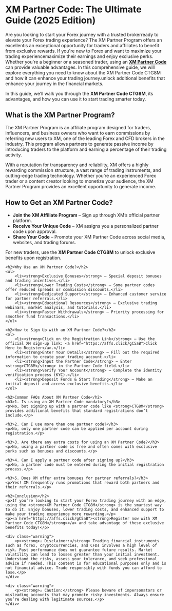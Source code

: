  <h1>XM Partner Code: The Ultimate Guide (2025 Edition)</h1>
Are you looking to start your Forex journey with a trusted brokerready to elevate your Forex trading experience? The XM Partner Program offers an excellentis an exceptional opportunity for traders and affiliates to benefit from exclusive rewards. If you're new to Forex and want to maximize your trading experiencemaximize their earnings and enjoy exclusive perks. Whether you're a beginner or a seasoned trader, using an <strong><a href="https://github.com/XM-Partner-Code" target="_blank">XM Partner Code</a></strong> can provide valuable advantages. In this comprehensive guide, we will explore everything you need to know about the XM Partner Code CTG8M and how it can enhance your trading journey.unlock additional benefits that enhance your journey in the financial markets.

In this guide, we’ll walk you through the <strong>XM Partner Code CTG8M</strong>, its advantages, and how you can use it to start trading smarter today.
<h2>What is the XM Partner Program?</h2>
    <p>The XM Partner Program is an affiliate program designed for traders, influencers, and business owners who want to earn commissions by referring new users to XM, one of the leading Forex and CFD brokers in the industry. This program allows partners to generate passive income by introducing traders to the platform and earning a percentage of their trading activity.

With a reputation for transparency and reliability, XM offers a highly rewarding commission structure, a vast range of trading instruments, and cutting-edge trading technology. Whether you’re an experienced Forex trader or a content creator looking to monetize your audience, the XM Partner Program provides an excellent opportunity to generate income.
<h2>How to Get an XM Partner Code?</h2>
    <ul>
        <li><strong>Join the XM Affiliate Program</strong> – Sign up through XM’s official partner platform.</li>
        <li><strong>Receive Your Unique Code</strong> – XM assigns you a personalized partner code upon approval.</li>
        <li><strong>Share Your Code</strong> – Promote your XM Partner Code across social media, websites, and trading forums.</li>
    </ul>
    <p>For new traders, use the <strong>XM Partner Code CTG8M</strong> to unlock exclusive benefits upon registration.</p>
    
    <h2>Why Use an XM Partner Code?</h2>
    <ul>
        <li><strong>Exclusive Bonuses</strong> – Special deposit bonuses and trading incentives.</li>
        <li><strong>Lower Trading Costs</strong> – Some partner codes offer reduced spreads or commission discounts.</li>
        <li><strong>Dedicated Support</strong> – Enhanced customer service for partner referrals.</li>
        <li><strong>Educational Resources</strong> – Exclusive trading webinars, market analysis, and tutorials.</li>
        <li><strong>Faster Withdrawals</strong> – Priority processing for smoother fund transactions.</li>
    </ul>
    
    <h2>How to Sign Up with an XM Partner Code?</h2>
    <ol>
        <li><strong>Click on the Registration Link</strong> – Use the official XM sign-up link: <a href="https://affs.click/gC5aB">Click Here to Register</a>.</li>
        <li><strong>Enter Your Details</strong> – Fill out the required information to create your trading account.</li>
        <li><strong>Input the Partner Code</strong> – Enter <strong>CTG8M</strong> in the Partner Code field.</li>
        <li><strong>Verify Your Account</strong> – Complete the identity verification process (KYC).</li>
        <li><strong>Deposit Funds & Start Trading</strong> – Make an initial deposit and access exclusive benefits.</li>
    </ol>
    
    <h2>Common FAQs About XM Partner Code</h2>
    <h3>1. Is using an XM Partner Code mandatory?</h3>
    <p>No, but signing up with a partner code like <strong>CTG8M</strong> provides additional benefits that standard registrations don’t include.</p>
    
    <h3>2. Can I use more than one partner code?</h3>
    <p>No, only one partner code can be applied per account during registration.</p>
    
    <h3>3. Are there any extra costs for using an XM Partner Code?</h3>
    <p>No, using a partner code is free and often comes with exclusive perks such as bonuses and discounts.</p>
    
    <h3>4. Can I apply a partner code after signing up?</h3>
    <p>No, a partner code must be entered during the initial registration process.</p>
    
    <h3>5. Does XM offer extra bonuses for partner referrals?</h3>
    <p>Yes! XM frequently runs promotions that reward both partners and their referrals.</p>
    
    <h2>Conclusion</h2>
    <p>If you’re looking to start your Forex trading journey with an edge, using the <strong>XM Partner Code CTG8M</strong> is the smartest way to do it. Enjoy bonuses, lower trading costs, and enhanced support to make your trading experience more rewarding.</p>
    <p><a href="https://affs.click/gC5aB"><strong>Register now with XM Partner Code CTG8M</strong></a> and take advantage of these exclusive benefits today!</p>
    
    <div class="warning">
        <p><strong>⚠️ Disclaimer:</strong> Trading financial instruments such as forex, cryptocurrencies, and CFDs involves a high level of risk. Past performance does not guarantee future results. Market volatility can lead to losses greater than your initial investment. Understand the risks, assess your tolerance, and seek professional advice if needed. This content is for educational purposes only and is not financial advice. Trade responsibly with funds you can afford to lose.</p>
    </div>
    
    <div class="warning">
        <p><strong>⚠️ Caution:</strong> Please beware of impersonators or misleading accounts that may promote risky investments. Always ensure you’re dealing with legitimate sources.</p>
    </div>
</div>
